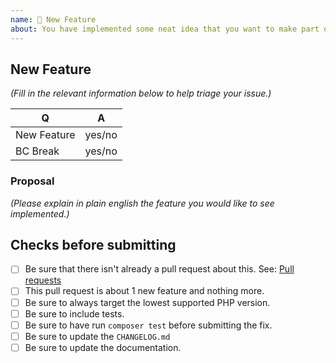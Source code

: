 ```yaml
---
name: 🎉 New Feature
about: You have implemented some neat idea that you want to make part of Eldair\Csv? 🎩
---
```


<!--
Thank you for submitting a new feature!
Pick the target branch according to these criteria:
  * submitting a bugfix: target the lowest active stable branch: 2.6
  * submitting a new feature: target the master branch.
  * submitting a BC-breaking change: target the master branch
-->

## New Feature

_(Fill in the relevant information below to help triage your issue.)_

| Q           | A      |
| ----------- | ------ |
| New Feature | yes/no |
| BC Break    | yes/no |

### Proposal

_(Please explain in plain english the feature you would like to see implemented.)_

## Checks before submitting

-   [ ] Be sure that there isn't already a pull request about this. See: [Pull requests](https://github.com/thephpleague/csv/pulls)
-   [ ] This pull request is about 1 new feature and nothing more.
-   [ ] Be sure to always target the lowest supported PHP version.
-   [ ] Be sure to include tests.
-   [ ] Be sure to have run `composer test` before submitting the fix.
-   [ ] Be sure to update the `CHANGELOG.md`
-   [ ] Be sure to update the documentation.
